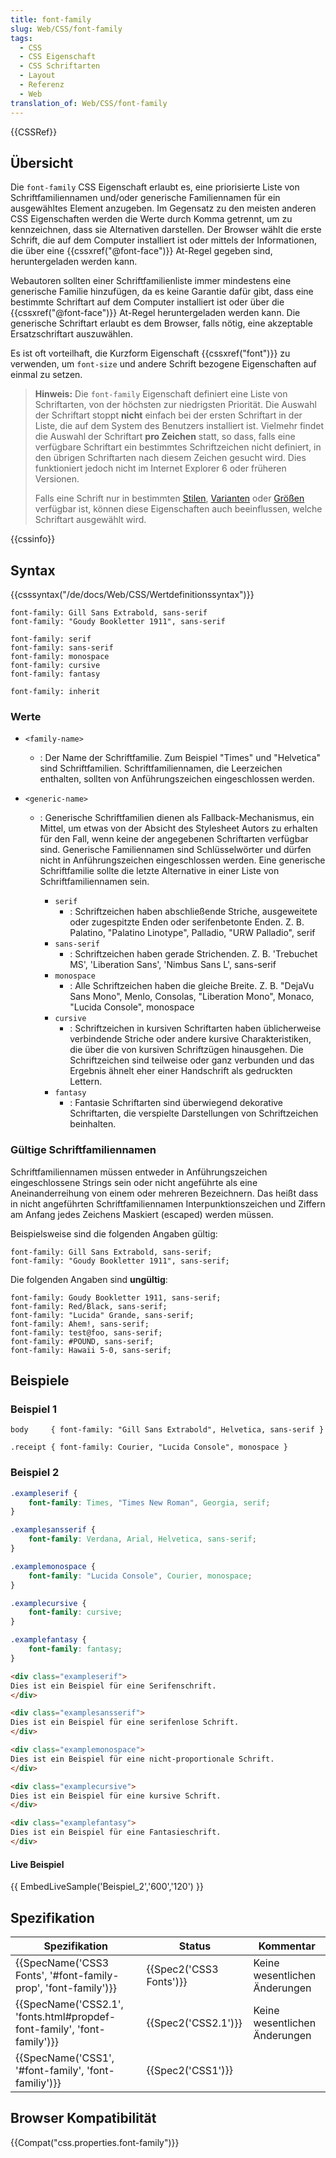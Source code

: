 ```yaml
---
title: font-family
slug: Web/CSS/font-family
tags:
  - CSS
  - CSS Eigenschaft
  - CSS Schriftarten
  - Layout
  - Referenz
  - Web
translation_of: Web/CSS/font-family
---
```

{{CSSRef}}

## Übersicht

Die `font-family` CSS Eigenschaft erlaubt es, eine priorisierte Liste von Schriftfamiliennamen und/oder generische Familiennamen für ein ausgewähltes Element anzugeben. Im Gegensatz zu den meisten anderen CSS Eigenschaften werden die Werte durch Komma getrennt, um zu kennzeichnen, dass sie Alternativen darstellen. Der Browser wählt die erste Schrift, die auf dem Computer installiert ist oder mittels der Informationen, die über eine {{cssxref("@font-face")}} At-Regel gegeben sind, heruntergeladen werden kann.

Webautoren sollten einer Schriftfamilienliste immer mindestens eine generische Familie hinzufügen, da es keine Garantie dafür gibt, dass eine bestimmte Schriftart auf dem Computer installiert ist oder über die {{cssxref("@font-face")}} At-Regel heruntergeladen werden kann. Die generische Schriftart erlaubt es dem Browser, falls nötig, eine akzeptable Ersatzschriftart auszuwählen.

Es ist oft vorteilhaft, die Kurzform Eigenschaft {{cssxref("font")}} zu verwenden, um `font-size` und andere Schrift bezogene Eigenschaften auf einmal zu setzen.

> **Hinweis:** Die `font-family` Eigenschaft definiert eine Liste von Schriftarten, von der höchsten zur niedrigsten Priorität. Die Auswahl der Schriftart stoppt **nicht** einfach bei der ersten Schriftart in der Liste, die auf dem System des Benutzers installiert ist. Vielmehr findet die Auswahl der Schriftart **pro Zeichen** statt, so dass, falls eine verfügbare Schriftart ein bestimmtes Schriftzeichen nicht definiert, in den übrigen Schriftarten nach diesem Zeichen gesucht wird. Dies funktioniert jedoch nicht im Internet Explorer 6 oder früheren Versionen.
>
> Falls eine Schrift nur in bestimmten [Stilen](/de/docs/Web/CSS/font-style "CSS/font-style"), [Varianten](/de/docs/Web/CSS/font-variant "CSS/font-variant") oder [Größen](/de/docs/Web/CSS/font-size "CSS/font-size") verfügbar ist, können diese Eigenschaften auch beeinflussen, welche Schriftart ausgewählt wird.

{{cssinfo}}

## Syntax

{{csssyntax("/de/docs/Web/CSS/Wertdefinitionssyntax")}}

    font-family: Gill Sans Extrabold, sans-serif
    font-family: "Goudy Bookletter 1911", sans-serif

    font-family: serif
    font-family: sans-serif
    font-family: monospace
    font-family: cursive
    font-family: fantasy

    font-family: inherit

### Werte

- `<family-name>`
  - : Der Name der Schriftfamilie. Zum Beispiel "Times" und "Helvetica" sind Schriftfamilien. Schriftfamiliennamen, die Leerzeichen enthalten, sollten von Anführungszeichen eingeschlossen werden.
- `<generic-name>`

  - : Generische Schriftfamilien dienen als Fallback-Mechanismus, ein Mittel, um etwas von der Absicht des Stylesheet Autors zu erhalten für den Fall, wenn keine der angegebenen Schriftarten verfügbar sind. Generische Familiennamen sind Schlüsselwörter und dürfen nicht in Anführungszeichen eingeschlossen werden. Eine generische Schriftfamilie sollte die letzte Alternative in einer Liste von Schriftfamiliennamen sein.

    - `serif`
      - : Schriftzeichen haben abschließende Striche, ausgeweitete oder zugespitzte Enden oder serifenbetonte Enden.
        Z. B. Palatino, "Palatino Linotype", Palladio, "URW Palladio", serif
    - `sans-serif`
      - : Schriftzeichen haben gerade Strichenden.
        Z. B. 'Trebuchet MS', 'Liberation Sans', 'Nimbus Sans L', sans-serif
    - `monospace`
      - : Alle Schriftzeichen haben die gleiche Breite.
        Z. B. "DejaVu Sans Mono", Menlo, Consolas, "Liberation Mono", Monaco, "Lucida Console", monospace
    - `cursive`
      - : Schriftzeichen in kursiven Schriftarten haben üblicherweise verbindende Striche oder andere kursive Charakteristiken, die über die von kursiven Schriftzügen hinausgehen. Die Schriftzeichen sind teilweise oder ganz verbunden und das Ergebnis ähnelt eher einer Handschrift als gedruckten Lettern.
    - `fantasy`
      - : Fantasie Schriftarten sind überwiegend dekorative Schriftarten, die verspielte Darstellungen von Schriftzeichen beinhalten.

### Gültige Schriftfamiliennamen

Schriftfamiliennamen müssen entweder in Anführungszeichen eingeschlossene Strings sein oder nicht angeführte als eine Aneinanderreihung von einem oder mehreren Bezeichnern. Das heißt dass in nicht angeführten Schriftfamiliennamen Interpunktionszeichen und Ziffern am Anfang jedes Zeichens Maskiert (escaped) werden müssen.

Beispielsweise sind die folgenden Angaben gültig:

    font-family: Gill Sans Extrabold, sans-serif;
    font-family: "Goudy Bookletter 1911", sans-serif;

Die folgenden Angaben sind **ungültig**:

    font-family: Goudy Bookletter 1911, sans-serif;
    font-family: Red/Black, sans-serif;
    font-family: "Lucida" Grande, sans-serif;
    font-family: Ahem!, sans-serif;
    font-family: test@foo, sans-serif;
    font-family: #POUND, sans-serif;
    font-family: Hawaii 5-0, sans-serif;

## Beispiele

### Beispiel 1

    body     { font-family: "Gill Sans Extrabold", Helvetica, sans-serif }

    .receipt { font-family: Courier, "Lucida Console", monospace }

### Beispiel 2

```css
.exampleserif {
    font-family: Times, "Times New Roman", Georgia, serif;
}

.examplesansserif {
    font-family: Verdana, Arial, Helvetica, sans-serif;
}

.examplemonospace {
    font-family: "Lucida Console", Courier, monospace;
}

.examplecursive {
    font-family: cursive;
}

.examplefantasy {
    font-family: fantasy;
}
```

```html
<div class="exampleserif">
Dies ist ein Beispiel für eine Serifenschrift.
</div>

<div class="examplesansserif">
Dies ist ein Beispiel für eine serifenlose Schrift.
</div>

<div class="examplemonospace">
Dies ist ein Beispiel für eine nicht-proportionale Schrift.
</div>

<div class="examplecursive">
Dies ist ein Beispiel für eine kursive Schrift.
</div>

<div class="examplefantasy">
Dies ist ein Beispiel für eine Fantasieschrift.
</div>
```

#### Live Beispiel

{{ EmbedLiveSample('Beispiel_2','600','120') }}

## Spezifikation

| Spezifikation                                                                                    | Status                           | Kommentar                     |
| ------------------------------------------------------------------------------------------------ | -------------------------------- | ----------------------------- |
| {{SpecName('CSS3 Fonts', '#font-family-prop', 'font-family')}}             | {{Spec2('CSS3 Fonts')}} | Keine wesentlichen Änderungen |
| {{SpecName('CSS2.1', 'fonts.html#propdef-font-family', 'font-family')}} | {{Spec2('CSS2.1')}}         | Keine wesentlichen Änderungen |
| {{SpecName('CSS1', '#font-family', 'font-familiy')}}                             | {{Spec2('CSS1')}}         |                               |

## Browser Kompatibilität

{{Compat("css.properties.font-family")}}
